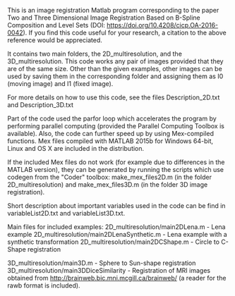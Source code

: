 This is an image registration Matlab program corresponding to the paper Two
and Three Dimensional Image Registration Based on B-Spline Composition and
Level Sets (DOI: https://doi.org/10.4208/cicp.OA-2016-0042). If you find this
code useful for your research, a citation to the above reference would be 
appreciated.

It contains two main folders,
the 2D_multiresolution, and the 3D_multiresolution. This code works any pair
of images provided that they are of the same size.  Other than the given 
examples, other images can be used by saving them in the corresponding folder
and assigning them as I0 (moving image) and I1 (fixed image).

For more details on how to use this code, see the files Description_2D.txt
and Description_3D.txt 

Part of the code used the parfor loop which accelerates the program by performing
parallel computing (provided the Parallel Computing Toolbox is available). 
Also, the code can further speed up by using Mex-compiled functions. Mex files
compiled with MATLAB 2015b for Windows 64-bit, Linux and OS X are included
in the distribution. 

If the included Mex files do not work (for example due to differences in the
MATLAB version), they can be generated by running the scripts which use codegen
from the "Coder" toolbox:
make_mex_files2D.m (in the folder 2D_multiresolution) and 
make_mex_files3D.m (in the folder 3D image registration).

Short description about important variables used in the code can be find in
variableList2D.txt and variableList3D.txt.

Main files for included examples:
2D_multiresolution/main2DLena.m - Lena example
2D_multiresolution/main2DLenaSynthetic.m - Lena example with a synthetic transformation
2D_multiresolution/main2DCShape.m - Circle to C-Shape registration

3D_multiresolution/main3D.m - Sphere to Sun-shape registration
3D_multiresolution/main3DDiceSimilarity - Registration of MRI images obtained
from http://brainweb.bic.mni.mcgill.ca/brainweb/ (a reader for the rawb format
is included).
